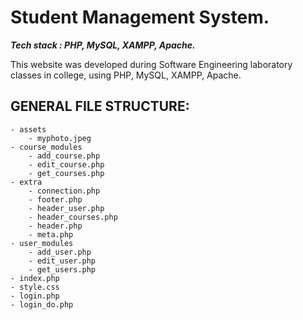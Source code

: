 # Student Management System.

***Tech stack : PHP, MySQL, XAMPP, Apache.***

This website was developed during Software Engineering laboratory classes in college, using PHP, MySQL, XAMPP, Apache.

## GENERAL FILE STRUCTURE:

	- assets
		- myphoto.jpeg
	- course_modules
		- add_course.php
		- edit_course.php
		- get_courses.php
	- extra
		- connection.php
		- footer.php
		- header_user.php
		- header_courses.php
		- header.php
		- meta.php
	- user_modules
		- add_user.php
		- edit_user.php
		- get_users.php
	- index.php
	- style.css
	- login.php
	- login_do.php


